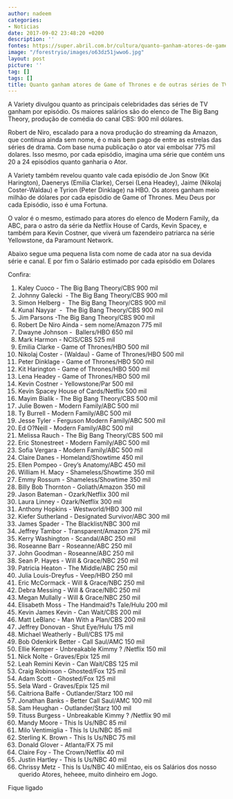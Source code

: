 ```yaml
---
author: nadeem
categories:
- Noticias
date: 2017-09-02 23:48:20 +0200
description: ''
fontes: https://super.abril.com.br/cultura/quanto-ganham-atores-de-game-of-thrones-e-de-outras-series-de-tv/
image: "/forestryio/images/o63dz51jwwo6.jpg"
layout: post
picture: ''
tag: []
tags: []
title: Quanto ganham atores de Game of Thrones e de outras séries de TV
---
```



A Variety divulgou quanto as principais celebridades das séries de TV ganham por episódio. Os maiores salários são do elenco de The Big Bang Theory, produção de comédia do canal CBS: 900 mil dólares.

Robert de Niro, escalado para a nova produção do streaming da Amazon, que continua ainda sem nome, é o mais bem pago de entre as estrelas das séries de drama. Com base numa publicação o ator vai embolsar 775 mil dolares. Isso mesmo, por cada episódio, imagina uma série que contém uns 20 a 24 episódios quanto ganharia o Ator.

A Variety também revelou quanto vale cada episódio de Jon Snow (Kit Harington), Daenerys (Emilia Clarke), Cersei (Lena Headey), Jaime (Nikolaj Coster-Waldau) e Tyrion (Peter Dinklage) na HBO. Os atores ganham meio milhão de dólares por cada episódio de Game of Thrones. Meu Deus por cada Episódio, isso é uma Fortuna.

O valor é o mesmo, estimado para atores do elenco de Modern Family, da ABC, para o astro da série da Netflix House of Cards, Kevin Spacey, e também para Kevin Costner, que viverá um fazendeiro patriarca na série Yellowstone, da Paramount Network.

Abaixo segue uma pequena lista com nome de cada ator na sua devida série e canal. E por fim  o Salário estimado por cada episódio em Dolares

Confira:

1. Kaley Cuoco - The Big Bang Theory/CBS 900 mil
1. Johnny Galecki  - The Big Bang Theory/CBS	900 mil
1. Simon Helberg -  The Big Bang Theory/CBS	900 mil
1. Kunal Nayyar  -  The Big Bang Theory/CBS	900 mil
1. Jim Parsons -The Big Bang Theory/CBS	900 mil
1. Robert De Niro	Ainda - sem nome/Amazon	775 mil
1. Dwayne Johnson -  Ballers/HBO	650 mil
1. Mark Harmon - NCIS/CBS	525 mil
1. Emilia Clarke - Game of Thrones/HBO	500 mil
1. Nikolaj Coster - (Waldau) - Game of Thrones/HBO	500 mil
1. Peter Dinklage - Game of Thrones/HBO	500 mil
1. Kit Harington - Game of Thrones/HBO	500 mil
1. Lena Headey - Game of Thrones/HBO	500 mil
1. Kevin Costner - Yellowstone/Par	500 mil
1. Kevin Spacey	House of Cards/Netflix	500 mil
1. Mayim Bialik - The Big Bang Theory/CBS	500 mil
1. Julie Bowen - Modern Family/ABC	500 mil
1. Ty Burrell - Modern Family/ABC	500 mil
1. Jesse Tyler - Ferguson	Modern Family/ABC	500 mil
1. Ed O?Neill - Modern Family/ABC	500 mil
1. Melissa Rauch - The Big Bang Theory/CBS	500 mil
1. Eric Stonestreet - Modern Family/ABC	500 mil
1. Sofia Vergara - Modern Family/ABC	500 mil
1. Claire Danes - Homeland/Showtime	450 mil
1. Ellen Pompeo - Grey’s Anatomy/ABC	450 mil
1. William H. Macy - Shameless/Showtime	350 mil
1. Emmy Rossum - Shameless/Showtime	350 mil
1. Billy Bob Thornton - Goliath/Amazon	350 mil
1. Jason Bateman - Ozark/Netflix	300 mil
1. Laura Linney - Ozark/Netflix	300 mil
1. Anthony Hopkins - Westworld/HBO	300 mil
1. Kiefer Sutherland - Designated Survivor/ABC	300 mil
1. James Spader - The Blacklist/NBC	300 mil
1. Jeffrey Tambor - Transparent/Amazon	275 mil
1. Kerry Washington - Scandal/ABC	250 mil
1. Roseanne Barr - Roseanne/ABC	250 mil
1. John Goodman - Roseanne/ABC	250 mil
1. Sean P. Hayes - Will & Grace/NBC	250 mil
1. Patricia Heaton - The Middle/ABC	250 mil
1. Julia Louis-Dreyfus - Veep/HBO	250 mil
1. Eric McCormack - Will & Grace/NBC	250 mil
1. Debra Messing - Will & Grace/NBC	250 mil
1. Megan Mullally - Will & Grace/NBC	250 mil
1. Elisabeth Moss - The Handmaid?s Tale/Hulu	200 mil
1. Kevin James	Kevin - Can Wait/CBS	200 mil
1. Matt LeBlanc - Man With a Plan/CBS	200 mil
1. Jeffrey Donovan - Shut Eye/Hulu	175 mil
1. Michael Weatherly - Bull/CBS	175 mil
1. Bob Odenkirk	Better - Call Saul/AMC	150 mil
1. Ellie Kemper - Unbreakable Kimmy ? /Netflix	150 mil
1. Nick Nolte - Graves/Epix	125 mil
1. Leah Remini	Kevin - Can Wait/CBS	125 mil
1. Craig Robinson - Ghosted/Fox	125 mil
1. Adam Scott - Ghosted/Fox	125 mil
1. Sela Ward - Graves/Epix	125 mil
1. Caitriona Balfe - Outlander/Starz	100 mil
1. Jonathan Banks - Better Call Saul/AMC	100 mil
1. Sam Heughan - Outlander/Starz	100 mil
1. Tituss Burgess - Unbreakable Kimmy ? /Netflix	90 mil
1. Mandy Moore - This Is Us/NBC	85 mil
1. Milo Ventimiglia - This Is Us/NBC	85 mil
1. Sterling K. Brown - This Is Us/NBC	75 mil
1. Donald Glover - Atlanta/FX	75 mil
1. Claire Foy - The Crown/Netflix	40 mil
1. Justin Hartley - This Is Us/NBC	40 mil
1. Chrissy Metz - This Is Us/NBC	40 milEntao, eis os Salários dos nosso querido Atores, heheee, muito dinheiro em Jogo. 

Fique ligado